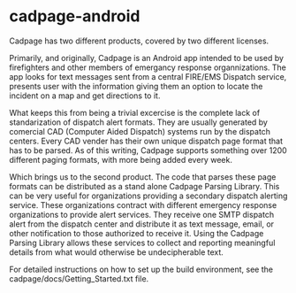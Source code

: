 # cadpage-android
Cadpage has two different products, covered by two different licenses.

Primarily, and originally, Cadpage is an Android app intended to be used by
firefighters and other members of emergancy response organnizations.  The app
looks for text messages sent from a central FIRE/EMS Dispatch service, 
presents user with the information giving them an option to locate the 
incident on a map and get directions to it.

What keeps this from being a trivial excercise is the complete lack of 
standarization of dispatch alert formats.  They are usually generated by 
comercial CAD (Computer Aided Dispatch) systems run by the dispatch centers.
Every CAD vender has their own unique dispatch page format that has to be
parsed.  As of this writing, Cadpage supports something over 1200 different
paging formats, with more being added every week.

Which brings us to the second product.  The code that parses these page formats
can be distributed as a stand alone Cadpage Parsing Library.  This can be very useful
for organizations providing a secondary dispatch alerting service.  These
organizations contract with different emergency response organizations to
provide alert services.  They receive one SMTP dispatch alert from the dispatch
center and distribute it as  text message, email, or other notification to
those authorized to receive it.  Using the Cadpage Parsing Library allows these
services to collect and reporting meaningful details from what would otherwise
be undecipherable text.

For detailed instructions on how to set up the build environment, see the
cadpage/docs/Getting_Started.txt file.
